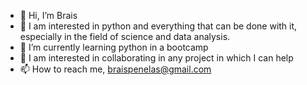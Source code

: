 - 👋 Hi, I’m Brais
- 👀 I am interested in python and everything that can be done with it, especially in the field of science and data analysis.
- 🌱 I’m currently learning python in a bootcamp
- 💞️ I am interested in collaborating in any project in which I can help
- 📫 How to reach me, braispenelas@gmail.com
